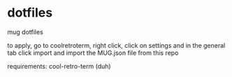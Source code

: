 # dotfiles
mug dotfiles

to apply, go to coolretroterm, right click, click on settings and in the general tab click import and import the MUG.json file from this repo

requirements:
cool-retro-term (duh)
